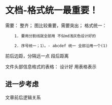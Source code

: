 # 文档-格式统一最重要！


需要：
    整齐；
    图比较重要，需要突出；
    格式统一：

        1. 要用分割线就全部用 不似md浅灰色设计好的

        2. 序号统一；1）。- abcdef 统一 全部沿用一个(1)



前后边距，分隔远一点
段后距离

文件头部信息格式的表格：
    设计好 用表格表示





## 进一步考虑

文章前后逻辑关系
